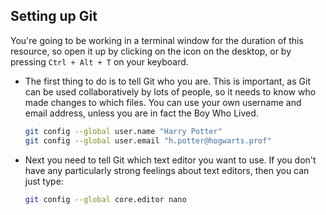 ## Setting up Git

You're going to be working in a terminal window for the duration of this resource, so open it up by clicking on the icon on the desktop, or by pressing `Ctrl + Alt + T` on your keyboard.

- The first thing to do is to tell Git who you are. This is important, as Git can be used collaboratively by lots of people, so it needs to know who made changes to which files. You can use your own username and email address, unless you are in fact the Boy Who Lived.

  ```bash
  git config --global user.name "Harry Potter"
  git config --global user.email "h.potter@hogwarts.prof"
  ```

- Next you need to tell Git which text editor you want to use. If you don't have any particularly strong feelings about text editors, then you can just type:

  ```bash
  git config --global core.editor nano
  ```
